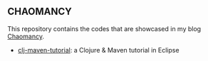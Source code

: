 CHAOMANCY
---------

This repository contains the codes that are showcased in my blog [Chaomancy](http://www.chaomancy.com).

+ [clj-maven-tutorial](tree/master/clj-maven-tutorial): a Clojure & Maven tutorial in Eclipse
